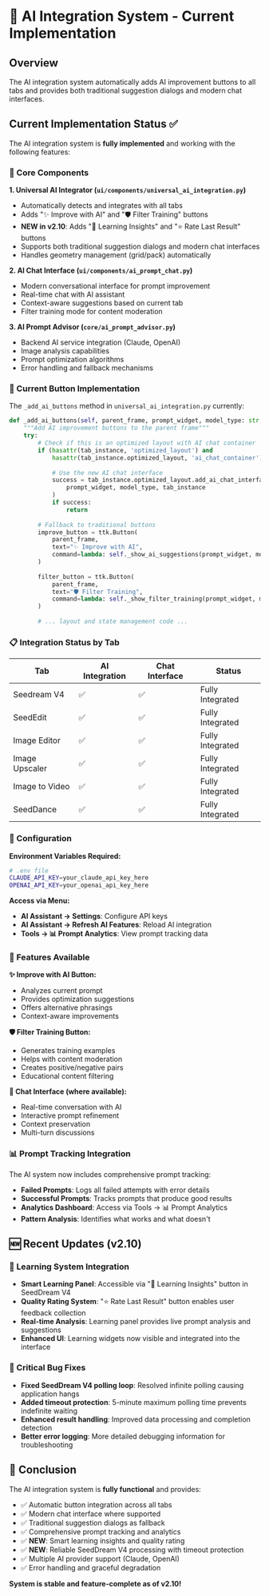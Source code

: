# 🤖 AI Integration System - Current Implementation

## Overview
The AI integration system automatically adds AI improvement buttons to all tabs and provides both traditional suggestion dialogs and modern chat interfaces.

## Current Implementation Status ✅

The AI integration system is **fully implemented** and working with the following features:

### 🔧 Core Components

**1. Universal AI Integrator (`ui/components/universal_ai_integration.py`)**
- Automatically detects and integrates with all tabs
- Adds "✨ Improve with AI" and "🛡️ Filter Training" buttons
- **NEW in v2.10**: Adds "🧠 Learning Insights" and "⭐ Rate Last Result" buttons
- Supports both traditional suggestion dialogs and modern chat interfaces
- Handles geometry management (grid/pack) automatically

**2. AI Chat Interface (`ui/components/ai_prompt_chat.py`)**
- Modern conversational interface for prompt improvement
- Real-time chat with AI assistant
- Context-aware suggestions based on current tab
- Filter training mode for content moderation

**3. AI Prompt Advisor (`core/ai_prompt_advisor.py`)**
- Backend AI service integration (Claude, OpenAI)
- Image analysis capabilities
- Prompt optimization algorithms
- Error handling and fallback mechanisms

### 🎯 Current Button Implementation

The `_add_ai_buttons` method in `universal_ai_integration.py` currently:

```python
def _add_ai_buttons(self, parent_frame, prompt_widget, model_type: str, tab_instance):
    """Add AI improvement buttons to the parent frame"""
    try:
        # Check if this is an optimized layout with AI chat container
        if (hasattr(tab_instance, 'optimized_layout') and 
            hasattr(tab_instance.optimized_layout, 'ai_chat_container')):
            
            # Use the new AI chat interface
            success = tab_instance.optimized_layout.add_ai_chat_interface(
                prompt_widget, model_type, tab_instance
            )
            if success:
                return
        
        # Fallback to traditional buttons
        improve_button = ttk.Button(
            parent_frame,
            text="✨ Improve with AI",
            command=lambda: self._show_ai_suggestions(prompt_widget, model_type, tab_instance)
        )
        
        filter_button = ttk.Button(
            parent_frame,
            text="🛡️ Filter Training",
            command=lambda: self._show_filter_training(prompt_widget, model_type, tab_instance)
        )
        
        # ... layout and state management code ...
```

### 📋 Integration Status by Tab

| Tab | AI Integration | Chat Interface | Status |
|-----|----------------|----------------|---------|
| Seedream V4 | ✅ | ✅ | Fully Integrated |
| SeedEdit | ✅ | ✅ | Fully Integrated |
| Image Editor | ✅ | ✅ | Fully Integrated |
| Image Upscaler | ✅ | ✅ | Fully Integrated |
| Image to Video | ✅ | ✅ | Fully Integrated |
| SeedDance | ✅ | ✅ | Fully Integrated |

### 🔧 Configuration

**Environment Variables Required:**
```bash
# .env file
CLAUDE_API_KEY=your_claude_api_key_here
OPENAI_API_KEY=your_openai_api_key_here
```

**Access via Menu:**
- **AI Assistant → Settings**: Configure API keys
- **AI Assistant → Refresh AI Features**: Reload AI integration
- **Tools → 📊 Prompt Analytics**: View prompt tracking data

### 🚀 Features Available

**✨ Improve with AI Button:**
- Analyzes current prompt
- Provides optimization suggestions
- Offers alternative phrasings
- Context-aware improvements

**🛡️ Filter Training Button:**
- Generates training examples
- Helps with content moderation
- Creates positive/negative pairs
- Educational content filtering

**💬 Chat Interface (where available):**
- Real-time conversation with AI
- Interactive prompt refinement
- Context preservation
- Multi-turn discussions

### 📊 Prompt Tracking Integration

The AI system now includes comprehensive prompt tracking:
- **Failed Prompts**: Logs all failed attempts with error details
- **Successful Prompts**: Tracks prompts that produce good results
- **Analytics Dashboard**: Access via Tools → 📊 Prompt Analytics
- **Pattern Analysis**: Identifies what works and what doesn't

## 🆕 Recent Updates (v2.10)

### 🧠 Learning System Integration
- **Smart Learning Panel**: Accessible via "🧠 Learning Insights" button in SeedDream V4
- **Quality Rating System**: "⭐ Rate Last Result" button enables user feedback collection
- **Real-time Analysis**: Learning panel provides live prompt analysis and suggestions
- **Enhanced UI**: Learning widgets now visible and integrated into the interface

### 🔄 Critical Bug Fixes
- **Fixed SeedDream V4 polling loop**: Resolved infinite polling causing application hangs
- **Added timeout protection**: 5-minute maximum polling time prevents indefinite waiting
- **Enhanced result handling**: Improved data processing and completion detection
- **Better error logging**: More detailed debugging information for troubleshooting

## 🎉 Conclusion

The AI integration system is **fully functional** and provides:
- ✅ Automatic button integration across all tabs
- ✅ Modern chat interface where supported  
- ✅ Traditional suggestion dialogs as fallback
- ✅ Comprehensive prompt tracking and analytics
- ✅ **NEW**: Smart learning insights and quality rating
- ✅ **NEW**: Reliable SeedDream V4 processing with timeout protection
- ✅ Multiple AI provider support (Claude, OpenAI)
- ✅ Error handling and graceful degradation

**System is stable and feature-complete as of v2.10!**